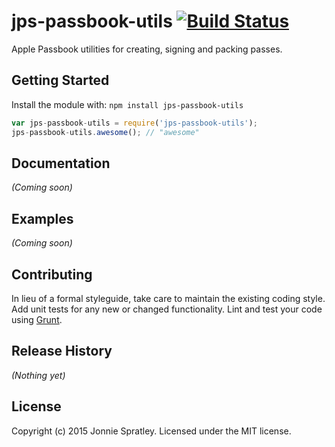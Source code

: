 # jps-passbook-utils [![Build Status](https://secure.travis-ci.org/jonniespratley/jps-passbook-utils.png?branch=master)](http://travis-ci.org/jonniespratley/jps-passbook-utils)

Apple Passbook utilities for creating, signing and packing passes.

## Getting Started
Install the module with: `npm install jps-passbook-utils`

```javascript
var jps-passbook-utils = require('jps-passbook-utils');
jps-passbook-utils.awesome(); // "awesome"
```

## Documentation
_(Coming soon)_

## Examples
_(Coming soon)_

## Contributing
In lieu of a formal styleguide, take care to maintain the existing coding style. Add unit tests for any new or changed functionality. Lint and test your code using [Grunt](http://gruntjs.com/).

## Release History
_(Nothing yet)_

## License
Copyright (c) 2015 Jonnie Spratley. Licensed under the MIT license.
